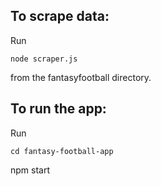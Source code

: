 ## To scrape data:
Run 

    node scraper.js

from the fantasyfootball directory.


## To run the app:
Run

    cd fantasy-football-app

npm start
